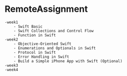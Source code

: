 # RemoteAssignment
    -week1
        - Swift Basic
        - Swift Collections and Control Flow
        - Function in Swift
    -week2
        - Objective-Oriented Swift
        - Enumerations and Optionals in Swift
        - Protocol in Swift
        - Error Handling in Swift
        - Build a Simple iPhone App with Swift (Optional)
    -week3 
    -week4
